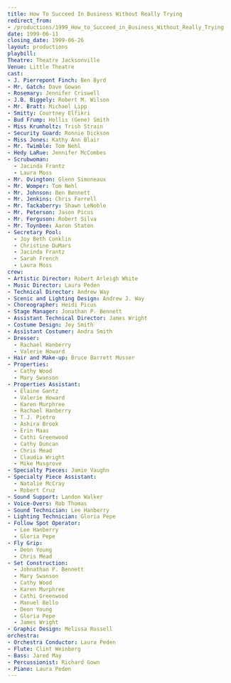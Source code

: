 ```yaml
---
title: How To Succeed In Business Without Really Trying
redirect_from:
- /productions/1999_How_to_Succeed_in_Business_Without_Really_Trying
date: 1999-06-11
closing_date: 1999-06-26
layout: productions
playbill:
Theatre: Theatre Jacksonville
Venue: Little Theatre
cast:
- J. Pierrepont Finch: Ben Byrd
- Mr. Gatch: Dave Gowan
- Rosemary: Jennifer Criswell
- J.B. Biggely: Robert M. Wilson
- Mr. Bratt: Michael Lipp
- Smitty: Courtney Elfikri
- Bud Frump: Hollis (Gene) Smith
- Miss Krumholtz: Trish Strain
- Security Guard: Ronnie Dickson
- Miss Jones: Kathy Ann Blair
- Mr. Twimble: Tom Nehl
- Hedy LaRue: Jennifer McCombes
- Scrubwoman:
  - Jacinda Frantz
  - Laura Moss
- Mr. Ovington: Glenn Simoneaux
- Mr. Womper: Tom Nehl
- Mr. Johnson: Ben Bennett
- Mr. Jenkins: Chris Farrell
- Mr. Tackaberry: Shawn LeNoble
- Mr. Peterson: Jason Picus
- Mr. Ferguson: Robert Silva
- Mr. Toynbee: Aaron Staton
- Secretary Pool:
  - Joy Beth Conklin
  - Christine DuMars
  - Jacinda Frantz
  - Sarah French
  - Laura Moss
crew:
- Artistic Director: Robert Arleigh White
- Music Director: Laura Peden
- Technical Director: Andrew Way
- Scenic and Lighting Design: Andrew J. Way
- Choreographer: Heidi Picus
- Stage Manager: Jonathan P. Bennett
- Assistant Technical Director: James Wright
- Costume Design: Joy Smith
- Assistant Costumer: Andra Smith
- Dresser:
  - Rachael Hanberry
  - Valerie Howard
- Hair and Make-up: Bruce Barrett Musser
- Properties:
  - Cathy Wood
  - Mary Swanson
- Properties Assistant:
  - Elaine Gantz
  - Valerie Howard
  - Karen Murphree
  - Rachael Hanberry
  - T.J. Pietro
  - Ashira Brook
  - Erin Maas
  - Cathi Greenwood
  - Cathy Duncan
  - Chris Mead
  - Claudia Wright
  - Mike Musgrove
- Specialty Pieces: Jamie Vaughn
- Specialty Piece Assistant:
  - Natalie McCray
  - Robert Cruz
- Sound Support: Landon Walker
- Voice-Overs: Rob Thomas
- Sound Technician: Lee Hanberry
- Lighting Technician: Gloria Pepe
- Follow Spot Operator:
  - Lee Hanberry
  - Gloria Pepe
- Fly Grip:
  - Deon Young
  - Chris Mead
- Set Construction:
  - Johnathan P. Bennett
  - Mary Swanson
  - Cathy Wood
  - Karen Murphree
  - Cathi Greenwood
  - Manuel Bello
  - Deon Young
  - Gloria Pepe
  - James Wright
- Graphic Design: Melissa Russell
orchestra:
- Orchestra Conductor: Laura Peden
- Flute: Clint Weinberg
- Bass: Jared May
- Percussionist: Richard Gown
- Piano: Laura Peden
---
```

